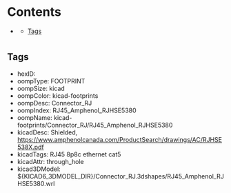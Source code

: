 



Contents
========

* [](#)
	* [Tags](#tags)

# 

## Tags

- hexID: 
- oompType: FOOTPRINT
- oompSize: kicad
- oompColor: kicad-footprints
- oompDesc: Connector_RJ
- oompIndex: RJ45_Amphenol_RJHSE5380
- oompName: kicad-footprints/Connector_RJ/RJ45_Amphenol_RJHSE5380
- kicadDesc: Shielded, https://www.amphenolcanada.com/ProductSearch/drawings/AC/RJHSE538X.pdf
- kicadTags: RJ45 8p8c ethernet cat5
- kicadAttr: through_hole
- kicad3DModel: ${KICAD6_3DMODEL_DIR}/Connector_RJ.3dshapes/RJ45_Amphenol_RJHSE5380.wrl
